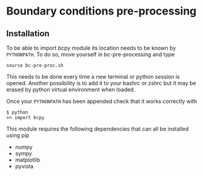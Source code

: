 # Boundary conditions pre-processing
## Installation
To be able to import bcpy module its location needs to be known by `PYTHONPATH`.
To do so, move yourself in bc-pre-processing and type

`source bc-pre-proc.sh`

This needs to be done every time a new terminal or python session is opened.
Another possibility is to add it to your bashrc or zshrc but it may be erased by python virtual environment when loaded.

Once your `PYTHONPATH` has been appended check that it works correctly with

```
$ python
>> import bcpy
```

This module requires the following dependencies that can all be installed using pip
- numpy
- sympy
- matplotlib
- pyvista